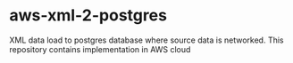 # aws-xml-2-postgres
XML data load to postgres database where source data is networked.  This repository contains implementation in AWS cloud

